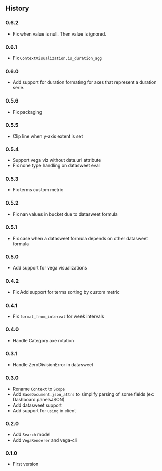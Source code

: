 ## History

### 0.6.2

- Fix when value is null. Then value is ignored.

### 0.6.1

- Fix `ContextVisualization.is_duration_agg`

### 0.6.0

- Add support for duration formating for axes that represent a duration serie.

### 0.5.6

- Fix packaging

### 0.5.5

- Clip line when y-axis extent is set

### 0.5.4

- Support vega viz without data.url attribute
- Fix none type handling on datasweet eval

### 0.5.3

- Fix terms custom metric

### 0.5.2

- Fix nan values in bucket due to datasweet formula

### 0.5.1

- Fix case when a datasweet formula depends on other datasweet formula

### 0.5.0

- Add support for vega visualizations

### 0.4.2

- Fix Add support for terms sorting by custom metric

### 0.4.1

- Fix `format_from_interval` for week intervals

### 0.4.0

- Handle Category axe rotation

### 0.3.1

- Handle ZeroDivisionError in datasweet

### 0.3.0

- Rename `Context` to `Scope`
- Add `BaseDocument.json_attrs` to simplify parsing of some fields (ex: Dashboard.panelsJSON)
- Add datasweet support
- Add support for `using` in client

### 0.2.0

- Add `Search` model
- Add `VegaRenderer` and vega-cli

### 0.1.0

- First version
